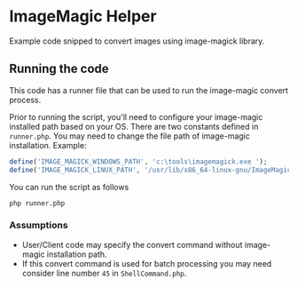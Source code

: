 # ImageMagic Helper

Example code snipped to convert images using image-magick library.

## Running the code

This code has a runner file that can be used to run the image-magic 
convert process. 

Prior to running the script, you'll need to configure your image-magic
installed path based on your OS. There are two constants defined in
`runner.php`. You may need to change the file path of image-magic 
installation. Example:

```php
define('IMAGE_MAGICK_WINDOWS_PATH', 'c:\tools\imagemagick.exe ');
define('IMAGE_MAGICK_LINUX_PATH', '/usr/lib/x86_64-linux-gnu/ImageMagick-6.8.9/bin-Q16/');
```
You can run the script as follows

`php runner.php`

### Assumptions
- User/Client code may specify the convert command without image-magic 
installation path.
- If this convert command is used for batch processing
you may need consider line number `45` in `ShellCommand.php`. 
